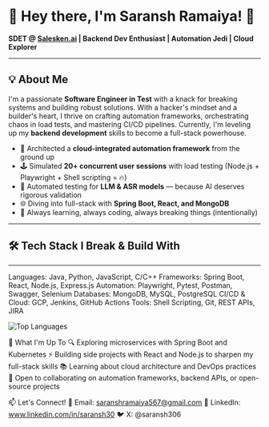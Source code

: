 # 👋 Hey there, I'm Saransh Ramaiya! 🚀

**SDET @ [Salesken.ai](https://salesken.ai) | Backend Dev Enthusiast | Automation Jedi | Cloud Explorer**

---

## 💡 About Me

I'm a passionate **Software Engineer in Test** with a knack for breaking systems and building robust solutions. With a hacker's mindset and a builder's heart, I thrive on crafting automation frameworks, orchestrating chaos in load tests, and mastering CI/CD pipelines. Currently, I'm leveling up my **backend development** skills to become a full-stack powerhouse.

- 🧠 Architected a **cloud-integrated automation framework** from the ground up  
- 🕹️ Simulated **20+ concurrent user sessions** with load testing (Node.js + Playwright + Shell scripting = 🔥)  
- 🧪 Automated testing for **LLM & ASR models** — because AI deserves rigorous validation  
- 🌐 Diving into full-stack with **Spring Boot, React, and MongoDB**  
- 🎯 Always learning, always coding, always breaking things (intentionally)  

---

## 🛠️ Tech Stack I Break & Build With
---
Languages:      Java, Python, JavaScript, C/C++
Frameworks:     Spring Boot, React, Node.js, Express.js
Automation:     Playwright, Pytest, Postman, Swagger, Selenium
Databases:      MongoDB, MySQL, PostgreSQL
CI/CD & Cloud:  GCP, Jenkins, GitHub Actions
Tools:          Shell Scripting, Git, REST APIs, JIRA

<img src="https://github-readme-stats.vercel.app/api/top-langs/?username=saransh62&#x26;layout=compact&#x26;theme=radical&#x26;hide_border=true" alt="Top Languages">

🌟 What I'm Up To
🔍 Exploring microservices with Spring Boot and Kubernetes
⚡ Building side projects with React and Node.js to sharpen my full-stack skills
📚 Learning about cloud architecture and DevOps practices
💬 Open to collaborating on automation frameworks, backend APIs, or open-source projects

📫 Let's Connect!
📧 Email: saranshramaiya567@gmail.com
💼 LinkedIn: www.linkedin.com/in/saransh30
🐦 X: @saransh306
